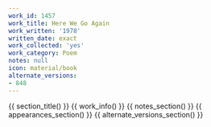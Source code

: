 ```yaml
---
work_id: 1457
work_title: Here We Go Again
work_written: '1978'
written_date: exact
work_collected: 'yes'
work_category: Poem
notes: null
icon: material/book
alternate_versions:
- 848
---
```


{{ section_title() }}
{{ work_info() }}
{{ notes_section() }}
{{ appearances_section() }}
{{ alternate_versions_section() }}